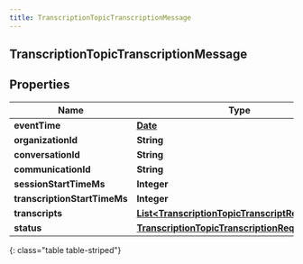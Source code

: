 ```yaml
---
title: TranscriptionTopicTranscriptionMessage
---
```


## TranscriptionTopicTranscriptionMessage

## Properties

| Name                         | Type                                                                                                                     | Description | Notes      |
| ---------------------------- | ------------------------------------------------------------------------------------------------------------------------ | ----------- | ---------- |
| **eventTime**                | <!----><!---->[**Date**](Date.md)<!---->                                                                                 |             | [optional] |
| **organizationId**           | <!----><!---->**String**<!---->                                                                                          |             | [optional] |
| **conversationId**           | <!----><!---->**String**<!---->                                                                                          |             | [optional] |
| **communicationId**          | <!----><!---->**String**<!---->                                                                                          |             | [optional] |
| **sessionStartTimeMs**       | <!----><!---->**Integer**<!---->                                                                                         |             | [optional] |
| **transcriptionStartTimeMs** | <!----><!---->**Integer**<!---->                                                                                         |             | [optional] |
| **transcripts**              | <!----><!---->[**List&lt;TranscriptionTopicTranscriptResult&gt;**](TranscriptionTopicTranscriptResult.md)<!---->         |             | [optional] |
| **status**                   | <!----><!---->[**TranscriptionTopicTranscriptionRequestStatus**](TranscriptionTopicTranscriptionRequestStatus.md)<!----> |             | [optional] |

{: class="table table-striped"}
